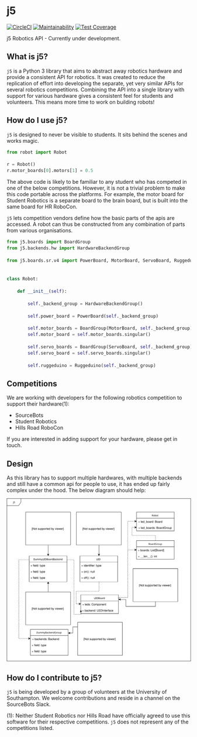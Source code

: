 # j5

[![CircleCI](https://circleci.com/gh/j5api/j5.svg?style=svg)](https://circleci.com/gh/j5api/j5)
[![Maintainability](https://api.codeclimate.com/v1/badges/54e440aba5a51c9ee133/maintainability)](https://codeclimate.com/github/j5api/j5/maintainability)
[![Test Coverage](https://api.codeclimate.com/v1/badges/54e440aba5a51c9ee133/test_coverage)](https://codeclimate.com/github/j5api/j5/test_coverage)

j5 Robotics API - Currently under development.

## What is j5?

`j5` is a Python 3 library that aims to abstract away robotics hardware and provide a consistent API for robotics. It was created to reduce the replication of effort into developing the separate, yet very similar APIs for several robotics competitions. Combining the API into a single library with support for various hardware gives a consistent feel for students and volunteers. This means more time to work on building robots!

## How do I use j5?

`j5` is designed to never be visible to students. It sits behind the scenes and works magic.

```python
from robot import Robot

r = Robot()
r.motor_boards[0].motors[1] = 0.5
```

The above code is likely to be familiar to any student who has competed in one of the below competitions. However, it is not a trivial problem to make this code portable across the platforms. For example, the motor board for Student Robotics is a separate board to the brain board, but is built into the same board for HR RoboCon.

`j5` lets competition vendors define how the basic parts of the apis are accessed. A robot can thus be constructed from any combination of parts from various organisations.

```python
from j5.boards import BoardGroup
from j5.backends.hw import HardwareBackendGroup

from j5.boards.sr.v4 import PowerBoard, MotorBoard, ServoBoard, Ruggeduino


class Robot:

    def __init__(self):

        self._backend_group = HardwareBackendGroup()
        
        self.power_board = PowerBoard(self._backend_group)
        
        self.motor_boards = BoardGroup(MotorBoard, self._backend_group)
        self.motor_board = self.motor_boards.singular()
        
        self.servo_boards = BoardGroup(ServoBoard, self._backend_group)
        self.servo_board = self.servo_boards.singular()
        
        self.ruggeduino = Ruggeduino(self._backend_group)

```

## Competitions

We are working with developers for the following robotics competition to support their hardware(1):

- SourceBots
- Student Robotics
- Hills Road RoboCon

If you are interested in adding support for your hardware, please get in touch.

## Design

As this library has to support multiple hardwares, with multiple backends and still have a common api for people to use, it has ended up fairly complex under the hood. The below diagram should help:

![](/j5.svg)

## How do I contribute to j5?

`j5` is being developed by a group of volunteers at the University of Southampton. We welcome contributions and reside in a channel on the SourceBots Slack.


(1): Neither Student Robotics nor Hills Road have officially agreed to use this software for their respective competitions. `j5` does not represent any of the competitions listed.
